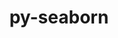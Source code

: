 ---
title: "py-seaborn"
layout: cache
categories: [package, develop]
meta: {"versions": ["0.12.2"], "compilers": ["gcc@=11.1.0", "gcc@=11.4.0", "gcc@=9.4.0", "oneapi@=2023.2.0", "oneapi@=2023.2.1"], "oss": ["ubuntu20.04"], "platforms": ["linux"], "targets": ["ppc64le", "x86_64", "x86_64_v3"], "stacks": ["e4s", "e4s-oneapi", "e4s-power", "root"], "num_specs": 55, "num_specs_by_stack": {"root": 55, "e4s-power": 18, "e4s-oneapi": 19, "e4s": 18}}
spec_details: [{"hash": "e2ogpmab2doxemnr63q7essop5tvozkh", "compiler": "gcc@=11.1.0", "versions": ["0.12.2"], "os": "ubuntu20.04", "platform": "linux", "target": "ppc64le", "variants": ["build_system=python_pip", "~stats"], "stacks": ["root", "e4s-power"], "size": "-", "tarball": "https://binaries.spack.io/develop/build_cache/linux-ubuntu20.04-ppc64le/gcc-11.1.0/py-seaborn-0.12.2/linux-ubuntu20.04-ppc64le-gcc-11.1.0-py-seaborn-0.12.2-e2ogpmab2doxemnr63q7essop5tvozkh.spack"}, {"hash": "trmcvim2kewjujrzs7okkr4udoenmket", "compiler": "gcc@=11.1.0", "versions": ["0.12.2"], "os": "ubuntu20.04", "platform": "linux", "target": "ppc64le", "variants": ["build_system=python_pip", "~stats"], "stacks": ["root", "e4s-power"], "size": "-", "tarball": "https://binaries.spack.io/develop/build_cache/linux-ubuntu20.04-ppc64le/gcc-11.1.0/py-seaborn-0.12.2/linux-ubuntu20.04-ppc64le-gcc-11.1.0-py-seaborn-0.12.2-trmcvim2kewjujrzs7okkr4udoenmket.spack"}, {"hash": "qy5yhkad2zmgoofj2zntljjnxhjxt6fw", "compiler": "gcc@=9.4.0", "versions": ["0.12.2"], "os": "ubuntu20.04", "platform": "linux", "target": "ppc64le", "variants": ["build_system=python_pip", "~stats"], "stacks": ["root", "e4s-power"], "size": "-", "tarball": "https://binaries.spack.io/develop/build_cache/linux-ubuntu20.04-ppc64le/gcc-9.4.0/py-seaborn-0.12.2/linux-ubuntu20.04-ppc64le-gcc-9.4.0-py-seaborn-0.12.2-qy5yhkad2zmgoofj2zntljjnxhjxt6fw.spack"}, {"hash": "kasnspguhuxanvribdau5a24bembm2h3", "compiler": "gcc@=9.4.0", "versions": ["0.12.2"], "os": "ubuntu20.04", "platform": "linux", "target": "ppc64le", "variants": ["build_system=python_pip", "~stats"], "stacks": ["root", "e4s-power"], "size": "-", "tarball": "https://binaries.spack.io/develop/build_cache/linux-ubuntu20.04-ppc64le/gcc-9.4.0/py-seaborn-0.12.2/linux-ubuntu20.04-ppc64le-gcc-9.4.0-py-seaborn-0.12.2-kasnspguhuxanvribdau5a24bembm2h3.spack"}, {"hash": "3zt5jmx6flndtbnz7nnb6t77ykswii6n", "compiler": "gcc@=9.4.0", "versions": ["0.12.2"], "os": "ubuntu20.04", "platform": "linux", "target": "ppc64le", "variants": ["build_system=python_pip", "~stats"], "stacks": ["root", "e4s-power"], "size": "-", "tarball": "https://binaries.spack.io/develop/build_cache/linux-ubuntu20.04-ppc64le/gcc-9.4.0/py-seaborn-0.12.2/linux-ubuntu20.04-ppc64le-gcc-9.4.0-py-seaborn-0.12.2-3zt5jmx6flndtbnz7nnb6t77ykswii6n.spack"}, {"hash": "ijrwtpwsa5afbafwe7dufelydp52a2rr", "compiler": "gcc@=9.4.0", "versions": ["0.12.2"], "os": "ubuntu20.04", "platform": "linux", "target": "ppc64le", "variants": ["build_system=python_pip", "~stats"], "stacks": ["root", "e4s-power"], "size": "-", "tarball": "https://binaries.spack.io/develop/build_cache/linux-ubuntu20.04-ppc64le/gcc-9.4.0/py-seaborn-0.12.2/linux-ubuntu20.04-ppc64le-gcc-9.4.0-py-seaborn-0.12.2-ijrwtpwsa5afbafwe7dufelydp52a2rr.spack"}, {"hash": "jvsgyypu2bpdmrftkzqzohb4vh4atstw", "compiler": "gcc@=9.4.0", "versions": ["0.12.2"], "os": "ubuntu20.04", "platform": "linux", "target": "ppc64le", "variants": ["build_system=python_pip", "~stats"], "stacks": ["root", "e4s-power"], "size": "-", "tarball": "https://binaries.spack.io/develop/build_cache/linux-ubuntu20.04-ppc64le/gcc-9.4.0/py-seaborn-0.12.2/linux-ubuntu20.04-ppc64le-gcc-9.4.0-py-seaborn-0.12.2-jvsgyypu2bpdmrftkzqzohb4vh4atstw.spack"}, {"hash": "cspkcu46hgruyk7uu3nwn32btk5uo2be", "compiler": "gcc@=9.4.0", "versions": ["0.12.2"], "os": "ubuntu20.04", "platform": "linux", "target": "ppc64le", "variants": ["build_system=python_pip", "~stats"], "stacks": ["root", "e4s-power"], "size": "-", "tarball": "https://binaries.spack.io/develop/build_cache/linux-ubuntu20.04-ppc64le/gcc-9.4.0/py-seaborn-0.12.2/linux-ubuntu20.04-ppc64le-gcc-9.4.0-py-seaborn-0.12.2-cspkcu46hgruyk7uu3nwn32btk5uo2be.spack"}, {"hash": "ye7k4nvjr7tfszy76twg36bhngpj52jc", "compiler": "gcc@=9.4.0", "versions": ["0.12.2"], "os": "ubuntu20.04", "platform": "linux", "target": "ppc64le", "variants": ["build_system=python_pip", "~stats"], "stacks": ["root", "e4s-power"], "size": "-", "tarball": "https://binaries.spack.io/develop/build_cache/linux-ubuntu20.04-ppc64le/gcc-9.4.0/py-seaborn-0.12.2/linux-ubuntu20.04-ppc64le-gcc-9.4.0-py-seaborn-0.12.2-ye7k4nvjr7tfszy76twg36bhngpj52jc.spack"}, {"hash": "w4yj734tvkohqo7iphcr5sslysbrad7n", "compiler": "gcc@=9.4.0", "versions": ["0.12.2"], "os": "ubuntu20.04", "platform": "linux", "target": "ppc64le", "variants": ["build_system=python_pip", "~stats"], "stacks": ["root", "e4s-power"], "size": "-", "tarball": "https://binaries.spack.io/develop/build_cache/linux-ubuntu20.04-ppc64le/gcc-9.4.0/py-seaborn-0.12.2/linux-ubuntu20.04-ppc64le-gcc-9.4.0-py-seaborn-0.12.2-w4yj734tvkohqo7iphcr5sslysbrad7n.spack"}, {"hash": "xadqkvlqw6wpnzg5jhcsmqg6crw67qfk", "compiler": "gcc@=9.4.0", "versions": ["0.12.2"], "os": "ubuntu20.04", "platform": "linux", "target": "ppc64le", "variants": ["build_system=python_pip", "~stats"], "stacks": ["root", "e4s-power"], "size": "-", "tarball": "https://binaries.spack.io/develop/build_cache/linux-ubuntu20.04-ppc64le/gcc-9.4.0/py-seaborn-0.12.2/linux-ubuntu20.04-ppc64le-gcc-9.4.0-py-seaborn-0.12.2-xadqkvlqw6wpnzg5jhcsmqg6crw67qfk.spack"}, {"hash": "x5cjizhzwflhuijm2fhpjvhmfojzocn3", "compiler": "gcc@=9.4.0", "versions": ["0.12.2"], "os": "ubuntu20.04", "platform": "linux", "target": "ppc64le", "variants": ["build_system=python_pip", "~stats"], "stacks": ["root", "e4s-power"], "size": "-", "tarball": "https://binaries.spack.io/develop/build_cache/linux-ubuntu20.04-ppc64le/gcc-9.4.0/py-seaborn-0.12.2/linux-ubuntu20.04-ppc64le-gcc-9.4.0-py-seaborn-0.12.2-x5cjizhzwflhuijm2fhpjvhmfojzocn3.spack"}, {"hash": "6jyvsivmgzf52zuhr6jvcgfadgp4kbn2", "compiler": "gcc@=9.4.0", "versions": ["0.12.2"], "os": "ubuntu20.04", "platform": "linux", "target": "ppc64le", "variants": ["build_system=python_pip", "~stats"], "stacks": ["root", "e4s-power"], "size": "-", "tarball": "https://binaries.spack.io/develop/build_cache/linux-ubuntu20.04-ppc64le/gcc-9.4.0/py-seaborn-0.12.2/linux-ubuntu20.04-ppc64le-gcc-9.4.0-py-seaborn-0.12.2-6jyvsivmgzf52zuhr6jvcgfadgp4kbn2.spack"}, {"hash": "o54gp4jc6nfilnz77kyuelckjokvmd2o", "compiler": "gcc@=9.4.0", "versions": ["0.12.2"], "os": "ubuntu20.04", "platform": "linux", "target": "ppc64le", "variants": ["build_system=python_pip", "~stats"], "stacks": ["root", "e4s-power"], "size": "-", "tarball": "https://binaries.spack.io/develop/build_cache/linux-ubuntu20.04-ppc64le/gcc-9.4.0/py-seaborn-0.12.2/linux-ubuntu20.04-ppc64le-gcc-9.4.0-py-seaborn-0.12.2-o54gp4jc6nfilnz77kyuelckjokvmd2o.spack"}, {"hash": "4udrl4emxlzwtmo2qiumdmwinoe2vpeg", "compiler": "gcc@=9.4.0", "versions": ["0.12.2"], "os": "ubuntu20.04", "platform": "linux", "target": "ppc64le", "variants": ["build_system=python_pip", "~stats"], "stacks": ["root", "e4s-power"], "size": "-", "tarball": "https://binaries.spack.io/develop/build_cache/linux-ubuntu20.04-ppc64le/gcc-9.4.0/py-seaborn-0.12.2/linux-ubuntu20.04-ppc64le-gcc-9.4.0-py-seaborn-0.12.2-4udrl4emxlzwtmo2qiumdmwinoe2vpeg.spack"}, {"hash": "4cadjq4w5cype66h2retwntzyoowmxvh", "compiler": "gcc@=9.4.0", "versions": ["0.12.2"], "os": "ubuntu20.04", "platform": "linux", "target": "ppc64le", "variants": ["build_system=python_pip", "~stats"], "stacks": ["root", "e4s-power"], "size": "-", "tarball": "https://binaries.spack.io/develop/build_cache/linux-ubuntu20.04-ppc64le/gcc-9.4.0/py-seaborn-0.12.2/linux-ubuntu20.04-ppc64le-gcc-9.4.0-py-seaborn-0.12.2-4cadjq4w5cype66h2retwntzyoowmxvh.spack"}, {"hash": "risb5dmkvfwhsiirggyg6mtbfqkz5iap", "compiler": "gcc@=9.4.0", "versions": ["0.12.2"], "os": "ubuntu20.04", "platform": "linux", "target": "ppc64le", "variants": ["build_system=python_pip", "~stats"], "stacks": ["root", "e4s-power"], "size": "-", "tarball": "https://binaries.spack.io/develop/build_cache/linux-ubuntu20.04-ppc64le/gcc-9.4.0/py-seaborn-0.12.2/linux-ubuntu20.04-ppc64le-gcc-9.4.0-py-seaborn-0.12.2-risb5dmkvfwhsiirggyg6mtbfqkz5iap.spack"}, {"hash": "5va6yduiubgxe5bkjfngr2ia6ao6awqu", "compiler": "gcc@=9.4.0", "versions": ["0.12.2"], "os": "ubuntu20.04", "platform": "linux", "target": "ppc64le", "variants": ["build_system=python_pip", "~stats"], "stacks": ["root", "e4s-power"], "size": "-", "tarball": "https://binaries.spack.io/develop/build_cache/linux-ubuntu20.04-ppc64le/gcc-9.4.0/py-seaborn-0.12.2/linux-ubuntu20.04-ppc64le-gcc-9.4.0-py-seaborn-0.12.2-5va6yduiubgxe5bkjfngr2ia6ao6awqu.spack"}, {"hash": "wy64ybrgsovvlhe6coerz7v5m3savvr7", "compiler": "oneapi@=2023.2.0", "versions": ["0.12.2"], "os": "ubuntu20.04", "platform": "linux", "target": "x86_64", "variants": ["build_system=python_pip", "~stats"], "stacks": ["root", "e4s-oneapi"], "size": "-", "tarball": "https://binaries.spack.io/develop/build_cache/linux-ubuntu20.04-x86_64/oneapi-2023.2.0/py-seaborn-0.12.2/linux-ubuntu20.04-x86_64-oneapi-2023.2.0-py-seaborn-0.12.2-wy64ybrgsovvlhe6coerz7v5m3savvr7.spack"}, {"hash": "iw7spco7ivzpod4l3ft64k4g5wz3qa4x", "compiler": "oneapi@=2023.2.0", "versions": ["0.12.2"], "os": "ubuntu20.04", "platform": "linux", "target": "x86_64", "variants": ["build_system=python_pip", "~stats"], "stacks": ["root", "e4s-oneapi"], "size": "-", "tarball": "https://binaries.spack.io/develop/build_cache/linux-ubuntu20.04-x86_64/oneapi-2023.2.0/py-seaborn-0.12.2/linux-ubuntu20.04-x86_64-oneapi-2023.2.0-py-seaborn-0.12.2-iw7spco7ivzpod4l3ft64k4g5wz3qa4x.spack"}, {"hash": "f5xwyge6fymfd6uephzfuconvfjl4o6k", "compiler": "gcc@=11.1.0", "versions": ["0.12.2"], "os": "ubuntu20.04", "platform": "linux", "target": "x86_64_v3", "variants": ["build_system=python_pip", "~stats"], "stacks": ["root", "e4s"], "size": "-", "tarball": "https://binaries.spack.io/develop/build_cache/linux-ubuntu20.04-x86_64_v3/gcc-11.1.0/py-seaborn-0.12.2/linux-ubuntu20.04-x86_64_v3-gcc-11.1.0-py-seaborn-0.12.2-f5xwyge6fymfd6uephzfuconvfjl4o6k.spack"}, {"hash": "r4ixhtxhp6b4ewfbn7wclwuje3ffvyu5", "compiler": "gcc@=11.1.0", "versions": ["0.12.2"], "os": "ubuntu20.04", "platform": "linux", "target": "x86_64_v3", "variants": ["build_system=python_pip", "~stats"], "stacks": ["root", "e4s"], "size": "-", "tarball": "https://binaries.spack.io/develop/build_cache/linux-ubuntu20.04-x86_64_v3/gcc-11.1.0/py-seaborn-0.12.2/linux-ubuntu20.04-x86_64_v3-gcc-11.1.0-py-seaborn-0.12.2-r4ixhtxhp6b4ewfbn7wclwuje3ffvyu5.spack"}, {"hash": "3t4rukno66asvoxh5oc56bgtyfpnwefl", "compiler": "gcc@=11.4.0", "versions": ["0.12.2"], "os": "ubuntu20.04", "platform": "linux", "target": "x86_64_v3", "variants": ["build_system=python_pip", "~stats"], "stacks": ["root", "e4s"], "size": "-", "tarball": "https://binaries.spack.io/develop/build_cache/linux-ubuntu20.04-x86_64_v3/gcc-11.4.0/py-seaborn-0.12.2/linux-ubuntu20.04-x86_64_v3-gcc-11.4.0-py-seaborn-0.12.2-3t4rukno66asvoxh5oc56bgtyfpnwefl.spack"}, {"hash": "qp4jxp4s46fo5lkgbajatctz6kck62i5", "compiler": "gcc@=11.4.0", "versions": ["0.12.2"], "os": "ubuntu20.04", "platform": "linux", "target": "x86_64_v3", "variants": ["build_system=python_pip", "~stats"], "stacks": ["root", "e4s"], "size": "-", "tarball": "https://binaries.spack.io/develop/build_cache/linux-ubuntu20.04-x86_64_v3/gcc-11.4.0/py-seaborn-0.12.2/linux-ubuntu20.04-x86_64_v3-gcc-11.4.0-py-seaborn-0.12.2-qp4jxp4s46fo5lkgbajatctz6kck62i5.spack"}, {"hash": "msbweuwwpqbxfscwmsuaf2ul6tfxbyud", "compiler": "gcc@=11.4.0", "versions": ["0.12.2"], "os": "ubuntu20.04", "platform": "linux", "target": "x86_64_v3", "variants": ["build_system=python_pip", "~stats"], "stacks": ["root", "e4s"], "size": "-", "tarball": "https://binaries.spack.io/develop/build_cache/linux-ubuntu20.04-x86_64_v3/gcc-11.4.0/py-seaborn-0.12.2/linux-ubuntu20.04-x86_64_v3-gcc-11.4.0-py-seaborn-0.12.2-msbweuwwpqbxfscwmsuaf2ul6tfxbyud.spack"}, {"hash": "kb5mixjtfkayva2ajhoqssq67qz3uhg2", "compiler": "gcc@=11.4.0", "versions": ["0.12.2"], "os": "ubuntu20.04", "platform": "linux", "target": "x86_64_v3", "variants": ["build_system=python_pip", "~stats"], "stacks": ["root", "e4s"], "size": "-", "tarball": "https://binaries.spack.io/develop/build_cache/linux-ubuntu20.04-x86_64_v3/gcc-11.4.0/py-seaborn-0.12.2/linux-ubuntu20.04-x86_64_v3-gcc-11.4.0-py-seaborn-0.12.2-kb5mixjtfkayva2ajhoqssq67qz3uhg2.spack"}, {"hash": "btpu6e2glrjbbwtz4lz4dnnftryx7lpb", "compiler": "gcc@=11.4.0", "versions": ["0.12.2"], "os": "ubuntu20.04", "platform": "linux", "target": "x86_64_v3", "variants": ["build_system=python_pip", "~stats"], "stacks": ["root", "e4s"], "size": "-", "tarball": "https://binaries.spack.io/develop/build_cache/linux-ubuntu20.04-x86_64_v3/gcc-11.4.0/py-seaborn-0.12.2/linux-ubuntu20.04-x86_64_v3-gcc-11.4.0-py-seaborn-0.12.2-btpu6e2glrjbbwtz4lz4dnnftryx7lpb.spack"}, {"hash": "w5zzh3ywohukns4vc35nbiyokr4in6mg", "compiler": "gcc@=11.4.0", "versions": ["0.12.2"], "os": "ubuntu20.04", "platform": "linux", "target": "x86_64_v3", "variants": ["build_system=python_pip", "~stats"], "stacks": ["root", "e4s"], "size": "-", "tarball": "https://binaries.spack.io/develop/build_cache/linux-ubuntu20.04-x86_64_v3/gcc-11.4.0/py-seaborn-0.12.2/linux-ubuntu20.04-x86_64_v3-gcc-11.4.0-py-seaborn-0.12.2-w5zzh3ywohukns4vc35nbiyokr4in6mg.spack"}, {"hash": "z5rcnpoxf7ip3iidbtgod2g6pvclxnwn", "compiler": "gcc@=11.4.0", "versions": ["0.12.2"], "os": "ubuntu20.04", "platform": "linux", "target": "x86_64_v3", "variants": ["build_system=python_pip", "~stats"], "stacks": ["root", "e4s"], "size": "-", "tarball": "https://binaries.spack.io/develop/build_cache/linux-ubuntu20.04-x86_64_v3/gcc-11.4.0/py-seaborn-0.12.2/linux-ubuntu20.04-x86_64_v3-gcc-11.4.0-py-seaborn-0.12.2-z5rcnpoxf7ip3iidbtgod2g6pvclxnwn.spack"}, {"hash": "kgkvfp6u6mzyvvbdy2hjdamhneevtkv4", "compiler": "gcc@=11.4.0", "versions": ["0.12.2"], "os": "ubuntu20.04", "platform": "linux", "target": "x86_64_v3", "variants": ["build_system=python_pip", "~stats"], "stacks": ["root", "e4s"], "size": "-", "tarball": "https://binaries.spack.io/develop/build_cache/linux-ubuntu20.04-x86_64_v3/gcc-11.4.0/py-seaborn-0.12.2/linux-ubuntu20.04-x86_64_v3-gcc-11.4.0-py-seaborn-0.12.2-kgkvfp6u6mzyvvbdy2hjdamhneevtkv4.spack"}, {"hash": "cgkijvdicmsq6gdfkj55vf3itgcy2ux7", "compiler": "gcc@=11.4.0", "versions": ["0.12.2"], "os": "ubuntu20.04", "platform": "linux", "target": "x86_64_v3", "variants": ["build_system=python_pip", "~stats"], "stacks": ["root", "e4s"], "size": "-", "tarball": "https://binaries.spack.io/develop/build_cache/linux-ubuntu20.04-x86_64_v3/gcc-11.4.0/py-seaborn-0.12.2/linux-ubuntu20.04-x86_64_v3-gcc-11.4.0-py-seaborn-0.12.2-cgkijvdicmsq6gdfkj55vf3itgcy2ux7.spack"}, {"hash": "zrpyj3gp6iyqqokplhezpjiamobhedke", "compiler": "gcc@=11.4.0", "versions": ["0.12.2"], "os": "ubuntu20.04", "platform": "linux", "target": "x86_64_v3", "variants": ["build_system=python_pip", "~stats"], "stacks": ["root", "e4s"], "size": "-", "tarball": "https://binaries.spack.io/develop/build_cache/linux-ubuntu20.04-x86_64_v3/gcc-11.4.0/py-seaborn-0.12.2/linux-ubuntu20.04-x86_64_v3-gcc-11.4.0-py-seaborn-0.12.2-zrpyj3gp6iyqqokplhezpjiamobhedke.spack"}, {"hash": "oeb7mejjm4hdorg52i2gho547yckayra", "compiler": "gcc@=11.4.0", "versions": ["0.12.2"], "os": "ubuntu20.04", "platform": "linux", "target": "x86_64_v3", "variants": ["build_system=python_pip", "~stats"], "stacks": ["root", "e4s"], "size": "-", "tarball": "https://binaries.spack.io/develop/build_cache/linux-ubuntu20.04-x86_64_v3/gcc-11.4.0/py-seaborn-0.12.2/linux-ubuntu20.04-x86_64_v3-gcc-11.4.0-py-seaborn-0.12.2-oeb7mejjm4hdorg52i2gho547yckayra.spack"}, {"hash": "bdjlb7hyy53negjb6buiswisadurtrfs", "compiler": "gcc@=11.4.0", "versions": ["0.12.2"], "os": "ubuntu20.04", "platform": "linux", "target": "x86_64_v3", "variants": ["build_system=python_pip", "~stats"], "stacks": ["root", "e4s"], "size": "-", "tarball": "https://binaries.spack.io/develop/build_cache/linux-ubuntu20.04-x86_64_v3/gcc-11.4.0/py-seaborn-0.12.2/linux-ubuntu20.04-x86_64_v3-gcc-11.4.0-py-seaborn-0.12.2-bdjlb7hyy53negjb6buiswisadurtrfs.spack"}, {"hash": "ekyosgi32zw5nmezklhougknw5qkdhz4", "compiler": "gcc@=11.4.0", "versions": ["0.12.2"], "os": "ubuntu20.04", "platform": "linux", "target": "x86_64_v3", "variants": ["build_system=python_pip", "~stats"], "stacks": ["root", "e4s"], "size": "-", "tarball": "https://binaries.spack.io/develop/build_cache/linux-ubuntu20.04-x86_64_v3/gcc-11.4.0/py-seaborn-0.12.2/linux-ubuntu20.04-x86_64_v3-gcc-11.4.0-py-seaborn-0.12.2-ekyosgi32zw5nmezklhougknw5qkdhz4.spack"}, {"hash": "ysj3kpehp3ezhrht5vomlj4454uq7qxu", "compiler": "gcc@=11.4.0", "versions": ["0.12.2"], "os": "ubuntu20.04", "platform": "linux", "target": "x86_64_v3", "variants": ["build_system=python_pip", "~stats"], "stacks": ["root", "e4s"], "size": "-", "tarball": "https://binaries.spack.io/develop/build_cache/linux-ubuntu20.04-x86_64_v3/gcc-11.4.0/py-seaborn-0.12.2/linux-ubuntu20.04-x86_64_v3-gcc-11.4.0-py-seaborn-0.12.2-ysj3kpehp3ezhrht5vomlj4454uq7qxu.spack"}, {"hash": "zdw4vdtknzggm6ncladavvnuugud6e2r", "compiler": "gcc@=11.4.0", "versions": ["0.12.2"], "os": "ubuntu20.04", "platform": "linux", "target": "x86_64_v3", "variants": ["build_system=python_pip", "~stats"], "stacks": ["root", "e4s"], "size": "-", "tarball": "https://binaries.spack.io/develop/build_cache/linux-ubuntu20.04-x86_64_v3/gcc-11.4.0/py-seaborn-0.12.2/linux-ubuntu20.04-x86_64_v3-gcc-11.4.0-py-seaborn-0.12.2-zdw4vdtknzggm6ncladavvnuugud6e2r.spack"}, {"hash": "7h74tjmxkbvodhreby3ckhvh5xphqx5s", "compiler": "gcc@=11.4.0", "versions": ["0.12.2"], "os": "ubuntu20.04", "platform": "linux", "target": "x86_64_v3", "variants": ["build_system=python_pip", "~stats"], "stacks": ["root", "e4s"], "size": "-", "tarball": "https://binaries.spack.io/develop/build_cache/linux-ubuntu20.04-x86_64_v3/gcc-11.4.0/py-seaborn-0.12.2/linux-ubuntu20.04-x86_64_v3-gcc-11.4.0-py-seaborn-0.12.2-7h74tjmxkbvodhreby3ckhvh5xphqx5s.spack"}, {"hash": "fllvcfrjihbslmobtxa3df3elksmfdbb", "compiler": "oneapi@=2023.2.0", "versions": ["0.12.2"], "os": "ubuntu20.04", "platform": "linux", "target": "x86_64_v3", "variants": ["build_system=python_pip", "~stats"], "stacks": ["root", "e4s-oneapi"], "size": "-", "tarball": "https://binaries.spack.io/develop/build_cache/linux-ubuntu20.04-x86_64_v3/oneapi-2023.2.0/py-seaborn-0.12.2/linux-ubuntu20.04-x86_64_v3-oneapi-2023.2.0-py-seaborn-0.12.2-fllvcfrjihbslmobtxa3df3elksmfdbb.spack"}, {"hash": "awfp3ysdxpvwu4nzk725rkvf7ybfcq3i", "compiler": "oneapi@=2023.2.1", "versions": ["0.12.2"], "os": "ubuntu20.04", "platform": "linux", "target": "x86_64_v3", "variants": ["build_system=python_pip", "~stats"], "stacks": ["root", "e4s-oneapi"], "size": "-", "tarball": "https://binaries.spack.io/develop/build_cache/linux-ubuntu20.04-x86_64_v3/oneapi-2023.2.1/py-seaborn-0.12.2/linux-ubuntu20.04-x86_64_v3-oneapi-2023.2.1-py-seaborn-0.12.2-awfp3ysdxpvwu4nzk725rkvf7ybfcq3i.spack"}, {"hash": "5jdhwuiycllr7zka2kp36xu2fcj67huz", "compiler": "oneapi@=2023.2.1", "versions": ["0.12.2"], "os": "ubuntu20.04", "platform": "linux", "target": "x86_64_v3", "variants": ["build_system=python_pip", "~stats"], "stacks": ["root", "e4s-oneapi"], "size": "-", "tarball": "https://binaries.spack.io/develop/build_cache/linux-ubuntu20.04-x86_64_v3/oneapi-2023.2.1/py-seaborn-0.12.2/linux-ubuntu20.04-x86_64_v3-oneapi-2023.2.1-py-seaborn-0.12.2-5jdhwuiycllr7zka2kp36xu2fcj67huz.spack"}, {"hash": "svkbl3rwggs62aaximjazerocac4n37q", "compiler": "oneapi@=2023.2.1", "versions": ["0.12.2"], "os": "ubuntu20.04", "platform": "linux", "target": "x86_64_v3", "variants": ["build_system=python_pip", "~stats"], "stacks": ["root", "e4s-oneapi"], "size": "-", "tarball": "https://binaries.spack.io/develop/build_cache/linux-ubuntu20.04-x86_64_v3/oneapi-2023.2.1/py-seaborn-0.12.2/linux-ubuntu20.04-x86_64_v3-oneapi-2023.2.1-py-seaborn-0.12.2-svkbl3rwggs62aaximjazerocac4n37q.spack"}, {"hash": "mbw5lmhbt537dq6ickdpn43c6usielra", "compiler": "oneapi@=2023.2.1", "versions": ["0.12.2"], "os": "ubuntu20.04", "platform": "linux", "target": "x86_64_v3", "variants": ["build_system=python_pip", "~stats"], "stacks": ["root", "e4s-oneapi"], "size": "-", "tarball": "https://binaries.spack.io/develop/build_cache/linux-ubuntu20.04-x86_64_v3/oneapi-2023.2.1/py-seaborn-0.12.2/linux-ubuntu20.04-x86_64_v3-oneapi-2023.2.1-py-seaborn-0.12.2-mbw5lmhbt537dq6ickdpn43c6usielra.spack"}, {"hash": "oseg6cetz4a22jngizfoyqyv775arlqc", "compiler": "oneapi@=2023.2.1", "versions": ["0.12.2"], "os": "ubuntu20.04", "platform": "linux", "target": "x86_64_v3", "variants": ["build_system=python_pip", "~stats"], "stacks": ["root", "e4s-oneapi"], "size": "-", "tarball": "https://binaries.spack.io/develop/build_cache/linux-ubuntu20.04-x86_64_v3/oneapi-2023.2.1/py-seaborn-0.12.2/linux-ubuntu20.04-x86_64_v3-oneapi-2023.2.1-py-seaborn-0.12.2-oseg6cetz4a22jngizfoyqyv775arlqc.spack"}, {"hash": "ajk6j3jfy522nxf7h72ve5d3kqrkyhzf", "compiler": "oneapi@=2023.2.1", "versions": ["0.12.2"], "os": "ubuntu20.04", "platform": "linux", "target": "x86_64_v3", "variants": ["build_system=python_pip", "~stats"], "stacks": ["root", "e4s-oneapi"], "size": "-", "tarball": "https://binaries.spack.io/develop/build_cache/linux-ubuntu20.04-x86_64_v3/oneapi-2023.2.1/py-seaborn-0.12.2/linux-ubuntu20.04-x86_64_v3-oneapi-2023.2.1-py-seaborn-0.12.2-ajk6j3jfy522nxf7h72ve5d3kqrkyhzf.spack"}, {"hash": "xh5fuwuqtf7ftxmgfcxubkukpdhgn7sh", "compiler": "oneapi@=2023.2.1", "versions": ["0.12.2"], "os": "ubuntu20.04", "platform": "linux", "target": "x86_64_v3", "variants": ["build_system=python_pip", "~stats"], "stacks": ["root", "e4s-oneapi"], "size": "-", "tarball": "https://binaries.spack.io/develop/build_cache/linux-ubuntu20.04-x86_64_v3/oneapi-2023.2.1/py-seaborn-0.12.2/linux-ubuntu20.04-x86_64_v3-oneapi-2023.2.1-py-seaborn-0.12.2-xh5fuwuqtf7ftxmgfcxubkukpdhgn7sh.spack"}, {"hash": "dfjficn3ojqic7ujjmnsx72q32jsiuee", "compiler": "oneapi@=2023.2.1", "versions": ["0.12.2"], "os": "ubuntu20.04", "platform": "linux", "target": "x86_64_v3", "variants": ["build_system=python_pip", "~stats"], "stacks": ["root", "e4s-oneapi"], "size": "-", "tarball": "https://binaries.spack.io/develop/build_cache/linux-ubuntu20.04-x86_64_v3/oneapi-2023.2.1/py-seaborn-0.12.2/linux-ubuntu20.04-x86_64_v3-oneapi-2023.2.1-py-seaborn-0.12.2-dfjficn3ojqic7ujjmnsx72q32jsiuee.spack"}, {"hash": "mipddi52mxhnklvfkpe5tcvhtdutcqns", "compiler": "oneapi@=2023.2.1", "versions": ["0.12.2"], "os": "ubuntu20.04", "platform": "linux", "target": "x86_64_v3", "variants": ["build_system=python_pip", "~stats"], "stacks": ["root", "e4s-oneapi"], "size": "-", "tarball": "https://binaries.spack.io/develop/build_cache/linux-ubuntu20.04-x86_64_v3/oneapi-2023.2.1/py-seaborn-0.12.2/linux-ubuntu20.04-x86_64_v3-oneapi-2023.2.1-py-seaborn-0.12.2-mipddi52mxhnklvfkpe5tcvhtdutcqns.spack"}, {"hash": "njozfwintki4stn5o3sy7e5ani6v6va6", "compiler": "oneapi@=2023.2.1", "versions": ["0.12.2"], "os": "ubuntu20.04", "platform": "linux", "target": "x86_64_v3", "variants": ["build_system=python_pip", "~stats"], "stacks": ["root", "e4s-oneapi"], "size": "-", "tarball": "https://binaries.spack.io/develop/build_cache/linux-ubuntu20.04-x86_64_v3/oneapi-2023.2.1/py-seaborn-0.12.2/linux-ubuntu20.04-x86_64_v3-oneapi-2023.2.1-py-seaborn-0.12.2-njozfwintki4stn5o3sy7e5ani6v6va6.spack"}, {"hash": "f5xqjps5qjligvrkhd7774mhxk2diacp", "compiler": "oneapi@=2023.2.1", "versions": ["0.12.2"], "os": "ubuntu20.04", "platform": "linux", "target": "x86_64_v3", "variants": ["build_system=python_pip", "~stats"], "stacks": ["root", "e4s-oneapi"], "size": "-", "tarball": "https://binaries.spack.io/develop/build_cache/linux-ubuntu20.04-x86_64_v3/oneapi-2023.2.1/py-seaborn-0.12.2/linux-ubuntu20.04-x86_64_v3-oneapi-2023.2.1-py-seaborn-0.12.2-f5xqjps5qjligvrkhd7774mhxk2diacp.spack"}, {"hash": "af65yv3s3mvs3snrupc54tqlz3q6k245", "compiler": "oneapi@=2023.2.1", "versions": ["0.12.2"], "os": "ubuntu20.04", "platform": "linux", "target": "x86_64_v3", "variants": ["build_system=python_pip", "~stats"], "stacks": ["root", "e4s-oneapi"], "size": "-", "tarball": "https://binaries.spack.io/develop/build_cache/linux-ubuntu20.04-x86_64_v3/oneapi-2023.2.1/py-seaborn-0.12.2/linux-ubuntu20.04-x86_64_v3-oneapi-2023.2.1-py-seaborn-0.12.2-af65yv3s3mvs3snrupc54tqlz3q6k245.spack"}, {"hash": "t2jgcq6lvd77mxyisjnjcy2anx36wshb", "compiler": "oneapi@=2023.2.1", "versions": ["0.12.2"], "os": "ubuntu20.04", "platform": "linux", "target": "x86_64_v3", "variants": ["build_system=python_pip", "~stats"], "stacks": ["root", "e4s-oneapi"], "size": "-", "tarball": "https://binaries.spack.io/develop/build_cache/linux-ubuntu20.04-x86_64_v3/oneapi-2023.2.1/py-seaborn-0.12.2/linux-ubuntu20.04-x86_64_v3-oneapi-2023.2.1-py-seaborn-0.12.2-t2jgcq6lvd77mxyisjnjcy2anx36wshb.spack"}, {"hash": "z4e77mxhifrrlohmdlgrw3llt5e6yyed", "compiler": "oneapi@=2023.2.1", "versions": ["0.12.2"], "os": "ubuntu20.04", "platform": "linux", "target": "x86_64_v3", "variants": ["build_system=python_pip", "~stats"], "stacks": ["root", "e4s-oneapi"], "size": "-", "tarball": "https://binaries.spack.io/develop/build_cache/linux-ubuntu20.04-x86_64_v3/oneapi-2023.2.1/py-seaborn-0.12.2/linux-ubuntu20.04-x86_64_v3-oneapi-2023.2.1-py-seaborn-0.12.2-z4e77mxhifrrlohmdlgrw3llt5e6yyed.spack"}, {"hash": "ke6ci2xgqadvts46sau5yfjr35otvtmf", "compiler": "oneapi@=2023.2.1", "versions": ["0.12.2"], "os": "ubuntu20.04", "platform": "linux", "target": "x86_64_v3", "variants": ["build_system=python_pip", "~stats"], "stacks": ["root", "e4s-oneapi"], "size": "-", "tarball": "https://binaries.spack.io/develop/build_cache/linux-ubuntu20.04-x86_64_v3/oneapi-2023.2.1/py-seaborn-0.12.2/linux-ubuntu20.04-x86_64_v3-oneapi-2023.2.1-py-seaborn-0.12.2-ke6ci2xgqadvts46sau5yfjr35otvtmf.spack"}, {"hash": "ecekidjzwjqzq3s7c5kfc2q6uynwjryp", "compiler": "oneapi@=2023.2.1", "versions": ["0.12.2"], "os": "ubuntu20.04", "platform": "linux", "target": "x86_64_v3", "variants": ["build_system=python_pip", "~stats"], "stacks": ["root", "e4s-oneapi"], "size": "-", "tarball": "https://binaries.spack.io/develop/build_cache/linux-ubuntu20.04-x86_64_v3/oneapi-2023.2.1/py-seaborn-0.12.2/linux-ubuntu20.04-x86_64_v3-oneapi-2023.2.1-py-seaborn-0.12.2-ecekidjzwjqzq3s7c5kfc2q6uynwjryp.spack"}]
---